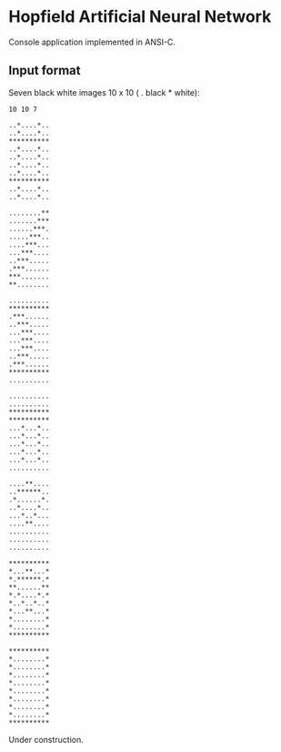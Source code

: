 Hopfield Artificial Neural Network
==================================
Console application implemented in ANSI-C. 

Input format
------------
Seven black white images 10 x 10 ( . black  * white):

    10 10 7

    ..*....*..
    ..*....*..
    **********
    ..*....*..
    ..*....*..
    ..*....*..
    ..*....*..
    **********
    ..*....*..
    ..*....*..
    
    ........**
    .......***
    ......***.
    .....***..
    ....***...
    ...***....
    ..***.....
    .***......
    ***.......
    **........
    
    ..........
    **********
    .***......
    ..***.....
    ...***....
    ...***....
    ...***....
    ..***.....
    .***......
    **********
    ..........

    ..........
    ..........
    **********
    **********
    ...*...*..
    ...*...*..
    ...*...*..
    ...*...*..
    ...*...*..
    ..........

    ....**....
    ..******..
    .*......*.
    ..*....*..
    ...*..*...
    ....**....
    ..........
    ..........
    ..........
  
    **********
    *...**...*
    *.******.*
    **......**
    *.*....*.*
    *..*..*..*
    *...**...*
    *........*
    *........*
    **********

    **********
    *........*
    *........*
    *........*
    *........*
    *........*
    *........*
    *........*
    *........*
    **********

Under construction.

